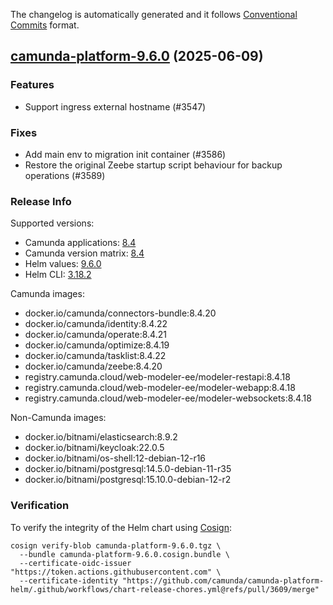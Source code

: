 The changelog is automatically generated and it follows [Conventional Commits](https://www.conventionalcommits.org/en/v1.0.0/) format.

## [camunda-platform-9.6.0](https://github.com/camunda/camunda-platform-helm/releases/tag/camunda-platform-9.6.0) (2025-06-09)

### Features

- Support ingress external hostname (#3547)

### Fixes

- Add main env to migration init container (#3586)
- Restore the original Zeebe startup script behaviour for backup operations (#3589)

<!-- generated by git-cliff -->
### Release Info

Supported versions:

- Camunda applications: [8.4](https://github.com/camunda/camunda/releases?q=tag%3A8.4&expanded=true)
- Camunda version matrix: [8.4](https://helm.camunda.io/camunda-platform/version-matrix/camunda-8.4)
- Helm values: [9.6.0](https://artifacthub.io/packages/helm/camunda/camunda-platform/9.6.0#parameters)
- Helm CLI: [3.18.2](https://github.com/helm/helm/releases/tag/v3.18.2)

Camunda images:

- docker.io/camunda/connectors-bundle:8.4.20
- docker.io/camunda/identity:8.4.22
- docker.io/camunda/operate:8.4.21
- docker.io/camunda/optimize:8.4.19
- docker.io/camunda/tasklist:8.4.22
- docker.io/camunda/zeebe:8.4.20
- registry.camunda.cloud/web-modeler-ee/modeler-restapi:8.4.18
- registry.camunda.cloud/web-modeler-ee/modeler-webapp:8.4.18
- registry.camunda.cloud/web-modeler-ee/modeler-websockets:8.4.18

Non-Camunda images:

- docker.io/bitnami/elasticsearch:8.9.2
- docker.io/bitnami/keycloak:22.0.5
- docker.io/bitnami/os-shell:12-debian-12-r16
- docker.io/bitnami/postgresql:14.5.0-debian-11-r35
- docker.io/bitnami/postgresql:15.10.0-debian-12-r2

### Verification

To verify the integrity of the Helm chart using [Cosign](https://docs.sigstore.dev/signing/quickstart/):

```shell
cosign verify-blob camunda-platform-9.6.0.tgz \
  --bundle camunda-platform-9.6.0.cosign.bundle \
  --certificate-oidc-issuer "https://token.actions.githubusercontent.com" \
  --certificate-identity "https://github.com/camunda/camunda-platform-helm/.github/workflows/chart-release-chores.yml@refs/pull/3609/merge"
```
